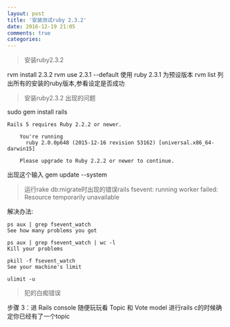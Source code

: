 ```yaml
---
layout: post
title: '安装测试ruby 2.3.2'
date: 2016-12-19 21:05
comments: true
categories: 
---
```

>安装ruby2.3.2

rvm install 2.3.2 
rvm use 2.3.1 --default 使用 ruby 2.3.1 为预设版本
rvm list 列出所有的安装的ruby版本,参看设定是否成功

>安装ruby2.3.2 出现的问题

sudo gem install rails
```
Rails 5 requires Ruby 2.2.2 or newer.

    You're running
      ruby 2.0.0p648 (2015-12-16 revision 53162) [universal.x86_64-darwin15]

    Please upgrade to Ruby 2.2.2 or newer to continue.
```
出现这个输入
gem update --system

>运行rake db:migrate时出现的错误rails fsevent: running worker failed: Resource temporarily unavailable

解决办法:
```
ps aux | grep fsevent_watch
See how many problems you got 

ps aux | grep fsevent_watch | wc -l
Kill your problems 

pkill -f fsevent_watch
See your machine's limit

ulimit -u
```
>犯的白痴错误

步骤 3：进 Rails console 随便玩玩看 Topic 和 Vote model
进行rails c的时候确定你已经有了一个topic